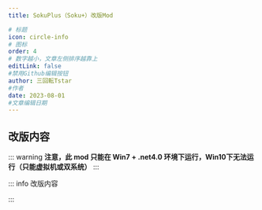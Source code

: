 ```yaml
---
title: SokuPlus（Soku+）改版Mod

# 标题
icon: circle-info
# 图标
order: 4
# 数字越小，文章左侧排序越靠上
editLink: false
#禁用Github编辑按钮
author: 三回転Tstar
#作者
date: 2023-08-01
#文章编辑日期
---
```


## **改版内容**

::: warning
**注意，此 mod 只能在 Win7 + .net4.0 环境下运行，Win10下无法运行（只能虚拟机或双系统）**
:::

::: info 改版内容


:::




